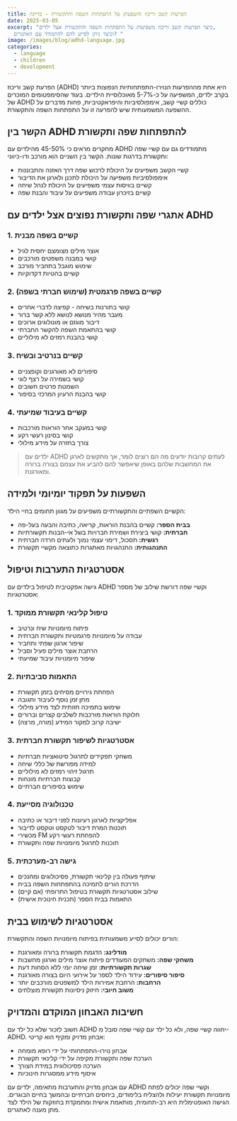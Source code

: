 ```yaml
---
title: הפרעות קשב וריכוז והשפעתן על התפתחות השפה והתקשורת - בדיקה
date: 2025-03-05
excerpt: "כיצד הפרעות קשב וריכוז משפיעות על התפתחות השפה והתקשורת אצל ילדים,
  וכיצד ניתן לסייע להם להתמודד עם האתגרים? "
image: /images/blog/adhd-language.jpg
categories:
  - language
  - children
  - development
---
```


הפרעת קשב וריכוז (ADHD) היא אחת מההפרעות הנוירו-התפתחותיות הנפוצות ביותר בקרב ילדים, המשפיעה על כ-5-7% מאוכלוסיית הילדים. בעוד שהסימפטומים המוכרים של ADHD כוללים קשיי קשב, אימפולסיביות והיפראקטיביות, פחות מדברים על ההשפעה המשמעותית שיש להפרעה זו על התפתחות השפה והתקשורת.

## הקשר בין ADHD להתפתחות שפה ותקשורת

מחקרים מראים כי 45-50% מהילדים עם ADHD מתמודדים גם עם קשיי שפה ותקשורת בדרגות שונות. הקשר בין השניים הוא מורכב ודו-כיווני:

*   קשיי הקשב משפיעים על היכולת לרכוש שפה דרך האזנה והתבוננות
*   אימפולסיביות משפיעה על היכולת לתכנן ולארגן את הדיבור
*   קשיים בוויסות עצמי משפיעים על היכולת לנהל שיחה
*   קשיים בזיכרון עבודה משפיעים על עיבוד והבנת שפה

## אתגרי שפה ותקשורת נפוצים אצל ילדים עם ADHD

### 1. קשיים בשפה מבנית

*   אוצר מילים מצומצם יחסית לגיל
*   קושי במבנה משפטים מורכבים
*   שימוש מוגבל בתחביר מורכב
*   קשיים בהטיות דקדוקיות

### 2. קשיים בשפה פרגמטית (שימוש חברתי בשפה)

*   קושי בתורנות בשיחה - קפיצה לדברי אחרים
*   מעבר מהיר מנושא לנושא ללא קשר ברור
*   דיבור מוגזם או מונולוגים ארוכים
*   קושי בהתאמת השפה להקשר החברתי
*   קושי בהבנת רמזים לא מילוליים

### 3. קשיים בנרטיב ובשיח

*   סיפורים לא מאורגנים וקופצניים
*   קושי בשמירה על רצף לוגי
*   השמטת פרטים חשובים
*   קושי בהבנת הרעיון המרכזי בסיפור

### 4. קשיים בעיבוד שמיעתי

*   קושי במעקב אחר הוראות מורכבות
*   קושי בסינון רעשי רקע
*   צורך בחזרה על מידע מילולי

> ילדים עם ADHD לעתים קרובות יודעים מה הם רוצים לומר, אך מתקשים לארגן את המחשבות שלהם באופן שיאפשר להם להביע את עצמם בצורה ברורה ומאורגנת.

## השפעות על תפקוד יומיומי ולמידה

הקשיים השפתיים והתקשורתיים משפיעים על מגוון תחומים בחיי הילד:

*   **בבית הספר:** קשיים בהבנת הוראות, קריאה, כתיבה והבעה בעל-פה
*   **חברתית:** קושי ביצירת ושמירת חברויות בשל אי-הבנות תקשורתיות
*   **רגשית:** תסכול, דימוי עצמי נמוך ולעתים חרדה חברתית
*   **התנהגותית:** התנהגויות מאתגרות כתוצאה מקשיי תקשורת

## אסטרטגיות התערבות וטיפול

גישה אפקטיבית לטיפול בילדים עם ADHD וקשיי שפה דורשת שילוב של מספר אסטרטגיות:

### 1. טיפול קלינאי תקשורת ממוקד

*   פיתוח מיומנויות שיח ונרטיב
*   עבודה על מיומנויות פרגמטיות ותקשורת חברתית
*   שיפור ארגון שפתי ותחביר
*   הרחבת אוצר מילים פעיל וסביל
*   שיפור מיומנויות עיבוד שמיעתי

### 2. התאמות סביבתיות

*   הפחתת גירויים מסיחים בזמן תקשורת
*   מתן זמן נוסף לעיבוד ותגובה
*   שימוש בתמיכה חזותית לצד מידע מילולי
*   חלוקת הוראות מורכבות לשלבים קצרים וברורים
*   ישיבה קרוב למקור המידע (מורה, מרצה)

### 3. אסטרטגיות לשיפור תקשורת חברתית

*   משחקי תפקידים לתרגול סיטואציות חברתיות
*   למידה מפורשת של כללי שיחה
*   תרגול זיהוי רמזים לא מילוליים
*   קבוצות חברתיות מונחות
*   שימוש בסיפורים חברתיים

### 4. טכנולוגיה מסייעת

*   אפליקציות לארגון רעיונות לפני דיבור או כתיבה
*   תוכנות המרת דיבור לטקסט וטקסט לדיבור
*   מכשירי FM להפחתת רעשי רקע
*   תוכנות לתרגול מיומנויות שפה ותקשורת

### 5. גישה רב-מערכתית

*   שיתוף פעולה בין קלינאי תקשורת, פסיכולוגים ומחנכים
*   הדרכת הורים לתמיכה בהתפתחות השפה בבית
*   שילוב אסטרטגיות תקשורת בטיפול התרופתי (אם קיים)
*   התאמות בבית הספר (תכנית חינוכית אישית)

## אסטרטגיות לשימוש בבית

הורים יכולים לסייע משמעותית בפיתוח מיומנויות השפה והתקשורת:

*   **מודלינג:** הדגמת תקשורת ברורה ומאורגנת
*   **משחקי שפה:** משחקים המעודדים פיתוח אוצר מילים וארגון מחשבות
*   **שגרות תקשורתיות:** זמן שיחה יומי ללא הסחות דעת
*   **סיפור סיפורים:** עידוד הילד לספר על אירועי היום בצורה מאורגנת
*   **הרחבות:** הרחבת אמירות הילד למשפטים מורכבים יותר
*   **משוב חיובי:** חיזוק ניסיונות תקשורת מוצלחים

## חשיבות האבחון המוקדם והמדויק

חשוב לזכור שלא כל ילד עם ADHD יחווה קשיי שפה, ולא כל ילד עם קשיי שפה סובל מ-ADHD. אבחון מדויק ומקיף הוא קריטי:

*   אבחון נוירו-התפתחותי על ידי רופא מומחה
*   הערכת שפה ותקשורת מקיפה על ידי קלינאי תקשורת
*   הערכה פסיכולוגית במידת הצורך
*   איסוף מידע ממסגרות חינוכיות

עם אבחון מדויק והתערבות מתאימה, ילדים עם ADHD וקשיי שפה יכולים לפתח מיומנויות תקשורת יעילות ולהצליח בלימודים, ביחסים חברתיים ובהמשך בחיים הבוגרים. הגישה האופטימלית היא רב-תחומית, מותאמת אישית ומתמקדת בחוזקות של הילד לצד מתן מענה לאתגרים.
